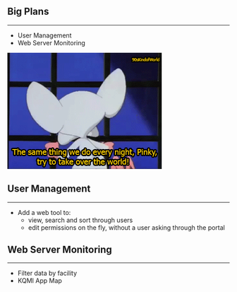 ## Big Plans
***
* User Management
* Web Server Monitoring

![](img/big-plan.gif)



## User Management
***
* Add a web tool to:
    * view, search and sort through users
    * edit permissions on the fly, without a user asking through the portal



## Web Server Monitoring
***
* Filter data by facility
* KQMI App Map

